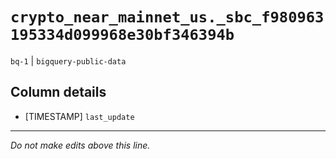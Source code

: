 # `crypto_near_mainnet_us._sbc_f980963195334d099968e30bf346394b`
`bq-1` | `bigquery-public-data`

## Column details
* [TIMESTAMP] `last_update`

-------------------------------------------------------------------------------
*Do not make edits above this line.*
